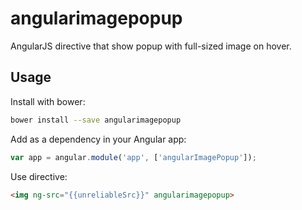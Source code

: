# angularimagepopup

AngularJS directive that show popup with full-sized image on hover.

## Usage

Install with bower:

```bash
bower install --save angularimagepopup
```

Add as a dependency in your Angular app:

```javascript
var app = angular.module('app', ['angularImagePopup']);
```

Use directive:

```html
<img ng-src="{{unreliableSrc}}" angularimagepopup>
```